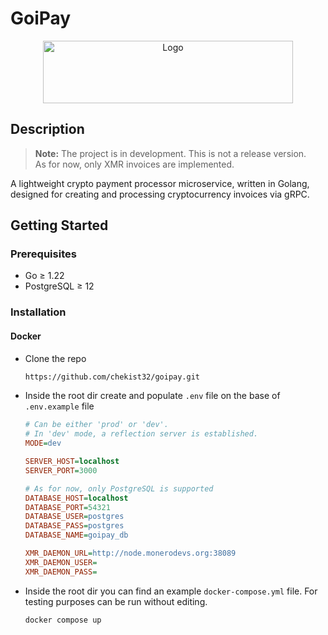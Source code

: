 # GoiPay

<div align="center">
<img src="https://raw.githubusercontent.com/goipay/goipay.github.io/refs/heads/master/static/img/goipay-logo-with-name.svg" alt="Logo" width="400" height="100">
</div>

## Description
> **Note:**
> The project is in development. This is not a release version.  
> As for now, only XMR invoices are implemented.

A lightweight crypto payment processor microservice, written in Golang, designed for creating and processing cryptocurrency invoices via gRPC.

## Getting Started
### Prerequisites
- Go ≥ 1.22
- PostgreSQL ≥ 12

### Installation
#### Docker
- Clone the repo
  ```sh
  https://github.com/chekist32/goipay.git
  ```
- Inside the root dir create and populate ```.env``` file on the base of ```.env.example``` file
  ```ini
  # Can be either 'prod' or 'dev'.
  # In 'dev' mode, a reflection server is established.
  MODE=dev

  SERVER_HOST=localhost
  SERVER_PORT=3000

  # As for now, only PostgreSQL is supported
  DATABASE_HOST=localhost
  DATABASE_PORT=54321
  DATABASE_USER=postgres
  DATABASE_PASS=postgres
  DATABASE_NAME=goipay_db

  XMR_DAEMON_URL=http://node.monerodevs.org:38089
  XMR_DAEMON_USER=
  XMR_DAEMON_PASS=
  ```
- Inside the root dir you can find an example ```docker-compose.yml``` file. For testing purposes can be run without editing.
  ```sh
  docker compose up
  ```
